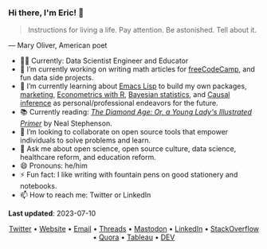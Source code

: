### Hi there, I'm Eric! :wave:

<blockquote cite="https://www.goodreads.com/quotes/62038-instructions-for-living-a-life-pay-attention-be-astonished-tell">
    <p>Instructions for living a life. Pay attention. Be astonished. Tell about it.</p>
</blockquote>

— Mary Oliver, American poet

- :technologist: Currently: Data Scientist Engineer and Educator
- :telescope: I’m currently working on writing math articles for [freeCodeCamp](https://www.freecodecamp.org/news/), and fun data side projects.
- :seedling: I’m currently learning about [Emacs Lisp](https://www.gnu.org/software/emacs/manual/html_node/elisp/) to build my own packages, [marketing](https://marketing-dictionary.org/), [Econometrics with R](https://www.econometrics-with-r.org/), [Bayesian statistics](https://www.bayesrulesbook.com/), and [Causal inference](https://matheusfacure.github.io/python-causality-handbook/landing-page.html) as personal/professional endeavors for the future.
- :books: Currently reading: [_The Diamond Age: Or, a Young Lady's Illustrated Primer_](https://bookshop.org/p/books/the-diamond-age-or-a-young-lady-s-illustrated-primer-neal-stephenson/8466804?ean=9780553380965) by Neal Stephenson.
- :dancers: I’m looking to collaborate on open source tools that empower individuals to solve problems and learn.
- :speech_balloon: Ask me about open science, open source culture, data science, healthcare reform, and education reform.
- :smile:  Pronouns: he/him
- :zap: Fun fact: I like writing with fountain pens on good stationery and notebooks.
- :mailbox: How to reach me: Twitter or LinkedIn

**Last updated**: 2023-07-10

<div align="center">
  <a href='https://twitter.com/erictleung'>Twitter</a> •
  <a href='https://erictleung.com'>Website</a> •
  <a href="mailto:erictleung&commat;outlook&period;com">Email</a> •
  <a href="https://www.threads.net/@erictleung">Threads</a> •
  <a rel="me" href="https://mastodon.social/@erictleung">Mastodon</a> •
  <a href='https://linkedin.com/in/erictleung'>LinkedIn</a> •
  <a href='https://stackoverflow.com/users/6873133/eric-leung'>StackOverflow</a> •
  <a href='https://www.quora.com/profile/Eric-Leung-2'>Quora</a> •
  <a href='https://public.tableau.com/app/profile/erictleung'>Tableau</a> •
  <a href='https://dev.to/erictleung'>DEV</a>
</div>

